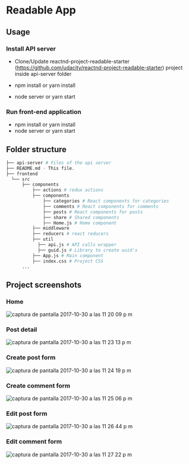 # Readable App

## Usage

### Install API server
- Clone/Update reactnd-project-readable-starter (https://github.com/udacity/reactnd-project-readable-starter) project inside api-server folder

- npm install or yarn install
- node server or yarn start

### Run front-end application
- npm install or yarn install
- node server or yarn start

## Folder structure
```bash
├── api-server # Files of the api server
├── README.md - This file.
├── frontend
  └── src
      ├── components
          ├── actions # redux actions
          ├── components
              ├── categories # React components for categories
              ├── comments # React components for comments
              ├── posts # React components for posts
              ├── share # Shared components
              ├── Home.js # Home component
          ├── middleware
          ├── reducers # react reducers
          ├── util
            ├── api.js # API calls wrapper
            ├── guid.js # Library to create uuid's
          ├── App.js # Main component
          ├── index.css # Project CSS 
      ...
```
## Project screenshots

### Home
![captura de pantalla 2017-10-30 a las 11 20 09 p m](https://user-images.githubusercontent.com/3068138/32204630-357d5410-bdc9-11e7-85a8-480fc43ee35f.png)

### Post detail
![captura de pantalla 2017-10-30 a las 11 23 13 p m](https://user-images.githubusercontent.com/3068138/32204655-5f3499bc-bdc9-11e7-9d69-542f5ce54f37.png)

### Create post form
![captura de pantalla 2017-10-30 a las 11 24 19 p m](https://user-images.githubusercontent.com/3068138/32204680-7d773286-bdc9-11e7-94e2-8d123f63b646.png)

### Create comment form
![captura de pantalla 2017-10-30 a las 11 25 06 p m](https://user-images.githubusercontent.com/3068138/32204704-a62dc3ac-bdc9-11e7-9c2c-a7dfc2fc2685.png)

### Edit post form
![captura de pantalla 2017-10-30 a las 11 26 44 p m](https://user-images.githubusercontent.com/3068138/32204751-d4a665b8-bdc9-11e7-901a-b482a01d6109.png)

### Edit comment form
![captura de pantalla 2017-10-30 a las 11 27 22 p m](https://user-images.githubusercontent.com/3068138/32204763-ec9ebf1c-bdc9-11e7-8355-4a1d752b07c4.png)



 
